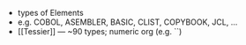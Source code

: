 - types of Elements
- e.g. COBOL, ASEMBLER, BASIC, CLIST, COPYBOOK, JCL, ...
- [[Tessier]] — ~90 types; numeric org (e.g. ``)